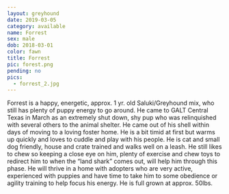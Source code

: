 ```yaml
---
layout: greyhound
date: 2019-03-05
category: available
name: Forrest
sex: male
dob: 2018-03-01
color: fawn
title: Forrest
pic: forest.png
pending: no
pics:
  - forrest_2.jpg
---
```

Forrest is a happy, energetic, approx. 1 yr. old Saluki/Greyhound mix, who still has plenty of puppy energy to go around. He came to GALT Central Texas in March as an extremely shut down, shy pup who was relinquished with several others to the animal shelter. He came out of his shell within days of moving to a loving foster home. He is a bit timid at first but warms up quickly and loves to cuddle and play with his people. He is cat and small dog friendly, house and crate trained and walks well on a leash.  He still likes to chew so keeping a close eye on him, plenty of exercise and chew toys to redirect him to when the “land shark” comes out, will help him through this phase. He will thrive in a home with adopters who are very active, experienced with puppies and have time to take him to some obedience or agility training to help focus his energy.  He is full grown at approx. 50lbs.


